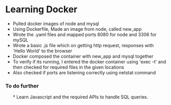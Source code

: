 # Learning Docker

* Pulled docker images of node and mysql
* Using Dockerfile, Made an image from node, called new_app
* Wrote the .yaml files and mapped ports 8080 for node and 3306 for mySQL
* Wrote a basic .js file which on getting http request, responses with 'Hello World' to the browser
* Docker composed the container with new_app and mysql together
* To verify if its running, I entered the docker container using 'exec -t' and then checked for required files in the given locations
* Also checked if ports are listening correctly using netstat command
</ul>


### To do further
<ul>
* Learn Javascript and the required APIs to handle SQL queries.
</ul>
